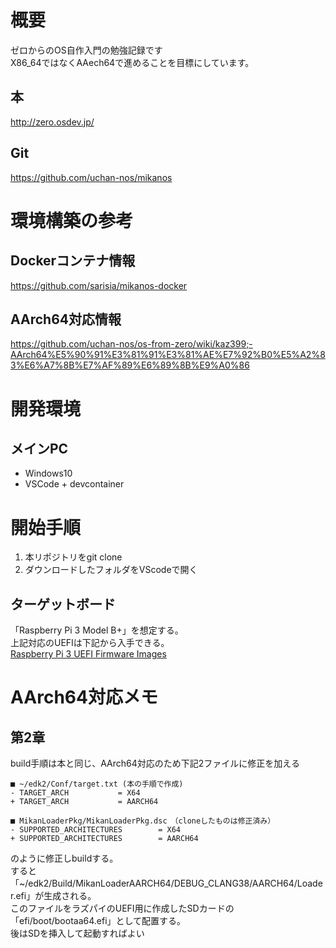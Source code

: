 # 概要
ゼロからのOS自作入門の勉強記録です  
X86_64ではなくAAech64で進めることを目標にしています。

## 本
http://zero.osdev.jp/
## Git
https://github.com/uchan-nos/mikanos

# 環境構築の参考
## Dockerコンテナ情報
https://github.com/sarisia/mikanos-docker
## AArch64対応情報
https://github.com/uchan-nos/os-from-zero/wiki/kaz399;-AArch64%E5%90%91%E3%81%91%E3%81%AE%E7%92%B0%E5%A2%83%E6%A7%8B%E7%AF%89%E6%89%8B%E9%A0%86

# 開発環境
## メインPC
- Windows10
- VSCode + devcontainer
# 開始手順
1. 本リポジトリをgit clone
2. ダウンロードしたフォルダをVScodeで開く

## ターゲットボード
「Raspberry Pi 3 Model B+」を想定する。  
上記対応のUEFIは下記から入手できる。  
[Raspberry Pi 3 UEFI Firmware Images](https://github.com/pftf/RPi3)

# AArch64対応メモ
## 第2章
build手順は本と同じ、AArch64対応のため下記2ファイルに修正を加える
```
■ ~/edk2/Conf/target.txt (本の手順で作成)
- TARGET_ARCH           = X64
+ TARGET_ARCH           = AARCH64

■ MikanLoaderPkg/MikanLoaderPkg.dsc　（cloneしたものは修正済み）
- SUPPORTED_ARCHITECTURES        = X64
+ SUPPORTED_ARCHITECTURES        = AARCH64
```
のように修正しbuildする。  
すると「~/edk2/Build/MikanLoaderAARCH64/DEBUG_CLANG38/AARCH64/Loader.efi」が生成される。  
このファイルをラズパイのUEFI用に作成したSDカードの「efi/boot/bootaa64.efi」として配置する。  
後はSDを挿入して起動すればよい

